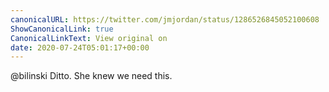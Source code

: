 ```yaml
---
canonicalURL: https://twitter.com/jmjordan/status/1286526845052100608
ShowCanonicalLink: true
CanonicalLinkText: View original on
date: 2020-07-24T05:01:17+00:00
---
```

@bilinski Ditto. She knew we need this.